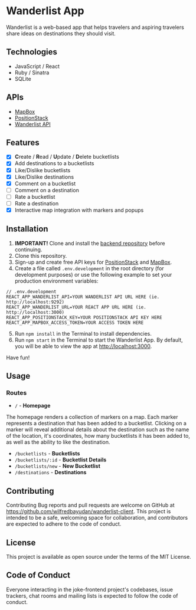 # Wanderlist App

Wanderlist is a web-based app that helps travelers and aspiring travelers share ideas on destinations they should visit.

## Technologies
* JavaScript / React
* Ruby / Sinatra
* SQLite 

## APIs
* [MapBox](https://www.mapbox.com/)
* [PositionStack](https://positionstack.com/)
* [Wanderlist API](https://github.com/wilfredbayudan/wanderlist-server)

## Features
- [x] **C**reate / **R**ead / **U**pdate / **D**elete bucketlists
- [x] Add destinations to a bucketlists
- [x] Like/Dislike bucketlists
- [x] Like/Dislike destinations
- [x] Comment on a bucketlist
- [ ] Comment on a destination
- [ ] Rate a bucketlist
- [ ] Rate a destination
- [x] Interactive map integration with markers and popups

## Installation
1. **IMPORTANT!** Clone and install the [backend repository](https://github.com/wilfredbayudan/wanderlist-server) before continuing.
2. Clone this repository.
3. Sign-up and create free API keys for [PositionStack](https://positionstack.com/) and [MapBox](https://www.mapbox.com/).
4. Create a file called `.env.development` in the root directory (for development purposes) or use the following example to set your production environment variables:

```
// .env.development
REACT_APP_WANDERLIST_API=YOUR WANDERLIST API URL HERE (ie. http://localhost:9292)
REACT_APP_WANDERLIST_URL=YOUR REACT APP URL HERE (ie. http://localhost:3000)
REACT_APP_POSITIONSTACK_KEY=YOUR POSITIONSTACK API KEY HERE
REACT_APP_MAPBOX_ACCESS_TOKEN=YOUR ACCESS TOKEN HERE
```
5. Run `npm install` in the Terminal to install dependencies.
6. Run `npm start` in the Terminal to start the Wanderlist App. By default, you will be able to view the app at [http://localhost:3000](http://localhost:3000). 

Have fun!

## Usage

### Routes
* `/` - **Homepage**

The homepage renders a collection of markers on a map. Each marker represents a destination that has been added to a bucketlist. Clicking on a marker will reveal additional details about the destination such as the name of the location, it's coordinates, how many bucketlists it has been added to, as well as the ability to like the destination.
* `/bucketlists` - **Bucketlists**
* `/bucketlists/:id` - **Bucketlist Details**
* `/bucketlists/new` - **New Bucketlist**
* `/destinations` - **Destinations**

## Contributing

Contributing Bug reports and pull requests are welcome on GitHub at https://github.com/wilfredbayudan/wanderlist-client. This project is intended to be a safe, welcoming space for collaboration, and contributors are expected to adhere to the code of conduct.

## License

This project is available as open source under the terms of the MIT License.

## Code of Conduct

Everyone interacting in the joke-frontend project's codebases, issue trackers, chat rooms and mailing lists is expected to follow the code of conduct.